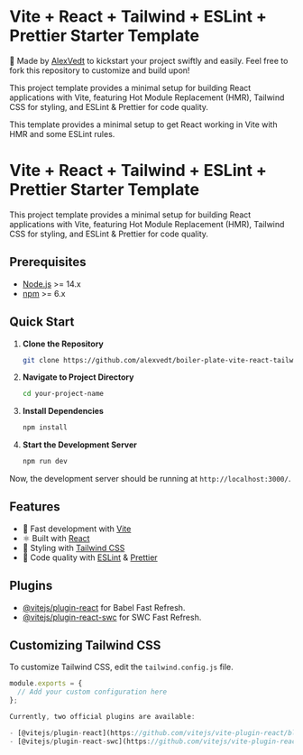 # Vite + React + Tailwind + ESLint + Prettier Starter Template

👋 Made by [AlexVedt](https://github.com/alexvedt) to kickstart your project swiftly and easily. Feel free to fork this repository to customize and build upon!

This project template provides a minimal setup for building React applications with Vite, featuring Hot Module Replacement (HMR), Tailwind CSS for styling, and ESLint & Prettier for code quality.

This template provides a minimal setup to get React working in Vite with HMR and some ESLint rules.
# Vite + React + Tailwind + ESLint + Prettier Starter Template

This project template provides a minimal setup for building React applications with Vite, featuring Hot Module Replacement (HMR), Tailwind CSS for styling, and ESLint & Prettier for code quality.

## Prerequisites

- [Node.js](https://nodejs.org/en/) >= 14.x
- [npm](https://www.npmjs.com/) >= 6.x

## Quick Start

1. **Clone the Repository**
    ```bash
    git clone https://github.com/alexvedt/boiler-plate-vite-react-tailwind.git
    ```

2. **Navigate to Project Directory**
    ```bash
    cd your-project-name
    ```

3. **Install Dependencies**
    ```bash
    npm install
    ```

4. **Start the Development Server**
    ```bash
    npm run dev
    ```

Now, the development server should be running at `http://localhost:3000/`.


## Features

- 🚀 Fast development with [Vite](https://vitejs.dev/)
- ⚛️ Built with [React](https://reactjs.org/)
- 🎨 Styling with [Tailwind CSS](https://tailwindcss.com/)
- 🧹 Code quality with [ESLint](https://eslint.org/) & [Prettier](https://prettier.io/)

## Plugins

- [@vitejs/plugin-react](https://github.com/vitejs/vite-plugin-react/blob/main/packages/plugin-react/README.md) for Babel Fast Refresh.
- [@vitejs/plugin-react-swc](https://github.com/vitejs/vite-plugin-react-swc) for SWC Fast Refresh.

## Customizing Tailwind CSS

To customize Tailwind CSS, edit the `tailwind.config.js` file.

```javascript
module.exports = {
  // Add your custom configuration here
};

Currently, two official plugins are available:

- [@vitejs/plugin-react](https://github.com/vitejs/vite-plugin-react/blob/main/packages/plugin-react/README.md) uses [Babel](https://babeljs.io/) for Fast Refresh
- [@vitejs/plugin-react-swc](https://github.com/vitejs/vite-plugin-react-swc) uses [SWC](https://swc.rs/) for Fast Refresh

